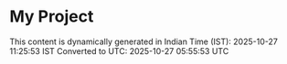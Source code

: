 # My Project

This content is dynamically generated in Indian Time (IST): 2025-10-27 11:25:53 IST
Converted to UTC: 2025-10-27 05:55:53 UTC
